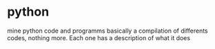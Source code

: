 # python
mine python code and programms
basically a compilation of differents codes, nothing more.
Each one has a description of what it does
